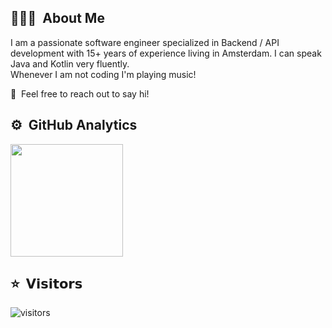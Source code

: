 
## 👨🏻‍💻 &nbsp;About Me
I am a passionate software engineer specialized in Backend / API development with 15+ years of experience living in Amsterdam.
I can speak Java and Kotlin very fluently. \
Whenever I am not coding I'm playing music!

💬 &nbsp;Feel free to reach out to say hi!

## ⚙️ &nbsp;GitHub Analytics
<p>
<a href="https://github.com/dfjmax">
  <img height="180em" src="https://github-readme-stats-eight-theta.vercel.app/api?username=dfjmax&show_icons=true&theme=vue-dark&include_all_commits=true&count_private=true" />
</a>
</p>

## ⭐️ &nbsp;𝗩𝗶𝘀𝗶𝘁𝗼𝗿𝘀

![visitors](https://visitor-badge.glitch.me/badge?page_id=dfjmax)
